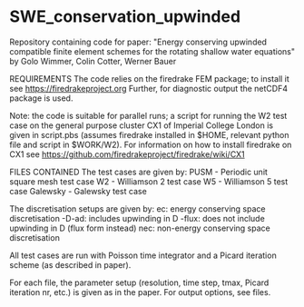 # SWE_conservation_upwinded

Repository containing code for paper:
"Energy conserving upwinded compatible finite element schemes
for the rotating shallow water equations"
by Golo Wimmer, Colin Cotter, Werner Bauer
 
 REQUIREMENTS
 The code relies on the firedrake FEM package; to install it see
 https://firedrakeproject.org
 Further, for diagnostic output the netCDF4 package is used.
 
 Note: the code is suitable for parallel runs;  a script for
 running the W2 test case on the general purpose cluster
 CX1 of Imperial College London is given in script.pbs
 (assumes firedrake installed in $HOME, relevant python 
 file and script in $WORK/W2).
 For information on how to install firedrake on CX1 see
 https://github.com/firedrakeproject/firedrake/wiki/CX1
 
 FILES CONTAINED
 The test cases are given by:
 PUSM - Periodic unit square mesh test case
 W2 - Williamson 2 test case
 W5 - Williamson 5 test case
 Galewsky - Galewsky test case
 
 The discretisation setups are given by:
 ec: energy conserving space discretisation
            -D-ad: includes upwinding in D
            -flux: does not include upwinding in D (flux form instead)
 nec: non-energy conserving space discretisation

 All test cases are run with Poisson time integrator and a Picard 
 iteration scheme (as described in paper).

 For each file, the parameter setup (resolution, time step, tmax, 
 Picard iteration nr, etc.) is given as in the paper. For output
 options, see files.
